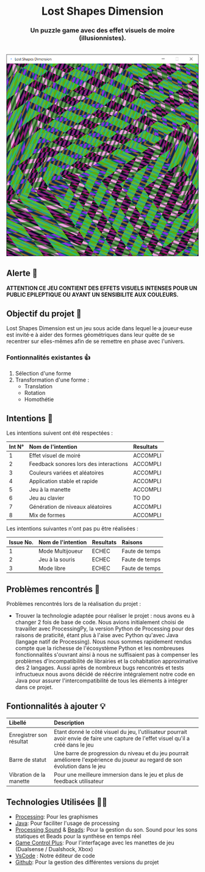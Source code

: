 <div align="center">
  <h1 align="center">
        Lost Shapes Dimension
  </h1>

  <h3 align="center">Un puzzle game avec des effet visuels de moire (illusionnistes).</h3>
</div>

<br/>

<div align="center">
  <img src="captures/capture05.PNG" />
</div>

## Alerte 🚨
**ATTENTION CE JEU CONTIENT DES EFFETS VISUELS INTENSES POUR UN PUBLIC EPILEPTIQUE OU AYANT UN SENSIBILITE AUX COULEURS.**

## Objectif du projet 🎯
Lost Shapes Dimension est un jeu sous acide dans lequel le·a joueur·euse est invité·e à aider des formes géométriques dans leur quête de se recentrer sur elles-mêmes afin de se remettre en phase avec l'univers. 


### Fontionnalités existantes 👍

1. Sélection d'une forme
2. Transformation d'une forme :
    - Translation
    - Rotation
    - Homothétie

## Intentions 📑

Les intentions suivent ont été respectées : 

|  Int N°  | Nom de l'intention                               |   Resultats    |
|:---------|:-------------------------------------------------|:---------------|
|    1     |  Effet visuel de moiré                           |    ACCOMPLI    |
|    2     |  Feedback sonores lors des interactions          |    ACCOMPLI    |
|    3     |  Couleurs variées et aléatoires                  |    ACCOMPLI    |
|    4     |  Application stable et rapide                    |    ACCOMPLI    |
|    5     |  Jeu à la manette                                |    ACCOMPLI    |
|    6     |  Jeu au clavier                                  |     TO DO      |
|    7     |  Génération de niveaux aléatoires                |    ACCOMPLI    |
|    8     |  Mix de formes                                   |    ACCOMPLI    |


Les intentions suivantes n'ont pas pu être réalisées :

| Issue No. | Nom de l'intention                               | Resultats |  Raisons                |
|:----------|:-------------------------------------------------|:----------|:------------------------|
|     1     |  Mode Multijoueur                                |  ECHEC    | Faute de temps          |
|     2     |  Jeu à la souris                                 |  ECHEC    | Faute de temps          |
|     3     |  Mode libre                                      |  ECHEC    | Faute de temps          |


## Problèmes rencontrés 🤕

Problèmes rencontrés lors de la réalisation du projet :

- Trouver la technologie adaptée pour réaliser le projet : nous avons eu à changer 2 fois de base de code. Nous avions initialement choisi de travailler avec ProcessingPy, la version Python de Processing pour des raisons de praticité, étant plus à l'aise avec Python qu'avec Java (langage natif de Processing). Nous nous sommes rapidement rendus compte que la richesse de l'écosystème Python et les nombreuses fonctionnalités s'ouvrant ainsi à nous ne suffisaient pas à compenser les problèmes d'incompatibilité de librairies et la cohabitation approximative des 2 langages. Aussi après de nombreux bugs rencontrés et tests infructueux nous avons décidé de réécrire intégralement notre code en Java pour assurer l'intercompatibilité de tous les éléments à intégrer dans ce projet.

## Fontionnalités à ajouter 💡

|        Libellé             | Description |
|:---------------------------|:------------|
| Enregistrer son résultat   | Etant donné le côté visuel du jeu, l'utilisateur pourrait avoir envie de faire une capture de l'effet visuel qu'il a créé dans le jeu |
| Barre de statut            | Une barre de progression du niveau et du jeu pourrait améliorere l'expérience du joueur au regard de son évolution dans le jeu  |
| Vibration de la manette    | Pour une meilleure immersion dans le jeu et plus de feedback utilisateur |

## Technologies Utilisées 👨‍💻

- [Processing](https://processing.org/): Pour les graphismes
- [Java](https://fr.wikipedia.org/wiki/Java_(langage)): Pour faciliter l'usage de processing
- [Processing Sound](https://processing.org/reference/libraries/sound/index.html) & [Beads](http://www.beadsproject.net/): Pour la gestion du son. Sound pour les sons statiques et Beads pour la synthèse en temps réel
- [Game Control Plus](http://lagers.org.uk/gamecontrol/): Pour l'interfaçage avec les manettes de jeu (Dualsense / Dualshock, Xbox)
- [VsCode]() : Notre éditeur de code
- [Github](): Pour la gestion des différentes versions du projet

